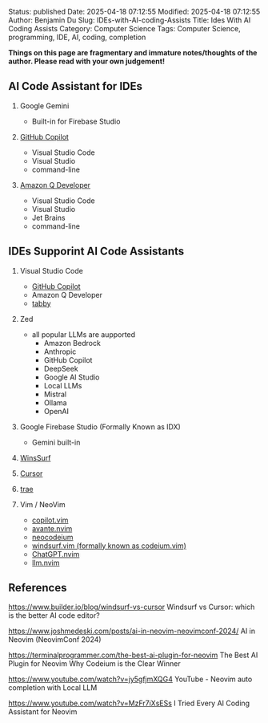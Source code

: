 Status: published
Date: 2025-04-18 07:12:55
Modified: 2025-04-18 07:12:55
Author: Benjamin Du
Slug: IDEs-with-AI-coding-Assists
Title: Ides With AI Coding Assists
Category: Computer Science
Tags: Computer Science, programming, IDE, AI, coding, completion

**Things on this page are fragmentary and immature notes/thoughts of the author. Please read with your own judgement!**


## AI Code Assistant for IDEs

1. Google Gemini
    - Built-in for Firebase Studio

2. [GitHub Copilot](https://github.com/features/copilot)
    - Visual Studio Code
    - Visual Studio 
    - command-line

3. [Amazon Q Developer](https://aws.amazon.com/q/developer/?refid=d30bd40f-088b-4813-9e3a-aca2cbbbd077)
    - Visual Studio Code
    - Visual Studio 
    - Jet Brains
    - command-line

## IDEs Supporint AI Code Assistants

1. Visual Studio Code
    - [GitHub Copilot](https://github.com/features/copilot)
    - Amazon Q Developer
    - [tabby](https://github.com/TabbyML/tabby)

2. Zed
    - all popular LLMs are aupported
        - Amazon Bedrock
        - Anthropic
        - GitHub Copilot
        - DeepSeek
        - Google AI Studio
        - Local LLMs
        - Mistral
        - Ollama
        - OpenAI

3. Google Firebase Studio (Formally Known as IDX)
    - Gemini built-in

4. [WinsSurf](https://windsurf.com/editor)

5. [Cursor](https://www.cursor.com/)

6. [trae](trae.ai)

7. Vim / NeoVim
    - [copilot.vim](https://github.com/github/copilot.vim)
    - [avante.nvim](https://github.com/yetone/avante.nvim)
    - [neocodeium](https://github.com/monkoose/neocodeium)
    - [windsurf.vim (formally known as codeium.vim)](https://github.com/Exafunction/windsurf.vim) 
    - [ChatGPT.nvim](https://github.com/jackMort/ChatGPT.nvim)
    - [llm.nvim](https://github.com/huggingface/llm.nvim)

## References

https://www.builder.io/blog/windsurf-vs-cursor
Windsurf vs Cursor: which is the better AI code editor?

https://www.joshmedeski.com/posts/ai-in-neovim-neovimconf-2024/
AI in Neovim (NeovimConf 2024)

https://terminalprogrammer.com/the-best-ai-plugin-for-neovim
The Best AI Plugin for Neovim
Why Codeium is the Clear Winner

https://www.youtube.com/watch?v=jy5gfjmXQG4
YouTube - Neovim auto completion with Local LLM

https://www.youtube.com/watch?v=MzFr7iXsESs
I Tried Every AI Coding Assistant for Neovim
